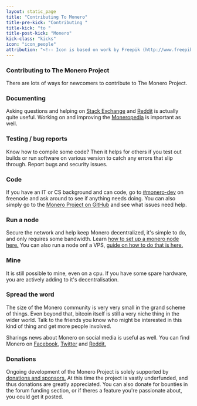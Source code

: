 ```yaml
---
layout: static_page
title: "Contributing To Monero"
title-pre-kick: "Contributing "
title-kick: "to "
title-post-kick: "Monero"
kick-class: "kicks"
icon: "icon_people"
attribution: "<!-- Icon is based on work by Freepik (http://www.freepik.com) and is licensed under Creative Commons BY 3.0 -->"
---
```


### Contributing to The Monero Project

There are lots of ways for newcomers to contribute to The Monero Project.

### Documenting 
Asking questions and helping on [Stack Exchange](http://monero.stackexchange.com) and [Reddit](https://www.reddit.com/r/Monero/) is actually quite useful. Working on and improving the [Moneropedia](/knowledge-base/moneropedia/) is important as well. 

### Testing / bug reports 
Know how to compile some code? Then it helps for others if you test out builds or run software on various version to catch any errors that slip through. Report bugs and security issues.

### Code
If you have an IT or CS background and can code, go to [#monero-dev](irc://chat.freenode.net/#monero-dev) on freenode and ask around to see if anything needs doing. You can also simply go to the [Monero Project on GitHub](https://github.com/monero-project) and see what issues need help.

### Run a node 
Secure the network and help keep Monero decentralized, it's simple to do, and only requires some bandwidth. Learn [how to set up a monero node here.](/getting-started/running) You can also run a node onf a VPS, [guide on how to do that is here.](/knowledge-base/user-guides/vps_run_node)

### Mine 
It is still possible to mine, even on a cpu. If you have some spare hardware, you are actively adding to it's decentralisation.

### Spread the word
The size of the Monero community is very very small in the grand scheme of things. Even beyond that, bitcoin itself is still a very niche thing in the wider world. Talk to the friends you know who might be interested in this kind of thing and get more people involved.

Sharings news about Monero on social media is useful as well. You can find Monero on [Facebook](https://www.facebook.com/monerocurrency), [Twitter](https://twitter.com/monerocurrency) and [Reddit.](https://www.reddit.com/r/Monero/)

### Donations 
Ongoing development of the Monero Project is solely supported by [donations and sponsors.](/getting-started/donate/) At this time the project is vastly underfunded, and thus donations are greatly appreciated. You can also donate for bounties in the forum funding section, or if theres a feature you're passionate about, you could get it posted.

